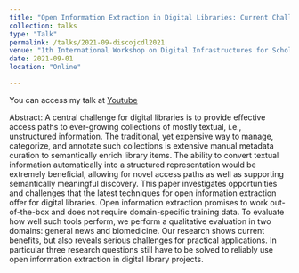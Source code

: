 ```yaml
---
title: "Open Information Extraction in Digital Libraries: Current Challenges and Open Research Questions"
collection: talks
type: "Talk"
permalink: /talks/2021-09-discojcdl2021
venue: "1th International Workshop on Digital Infrastructures for Scholarly Content Objects (DISCO@JCDL2021), Urbana-Champaign, IL, USA, CEUR Proceedings, Vol-2976, 09/2021"
date: 2021-09-01
location: "Online"

---
```


You can access my talk at [Youtube](https://youtu.be/tL1OWSLZFHU)

Abstract:
A central challenge for digital libraries is to provide effective access paths to ever-growing collections of mostly textual, i.e., unstructured information. The traditional, yet expensive way to manage, categorize, and annotate such collections is extensive manual metadata curation to semantically enrich library items. The ability to convert textual information automatically into a structured representation would be extremely beneficial, allowing for novel access paths as well as supporting semantically meaningful discovery. This paper investigates opportunities and challenges that the latest techniques for open information extraction offer for digital libraries. Open information extraction promises to work out-of-the-box and does not require domain-specific training data. To evaluate how well such tools perform, we perform a qualitative evaluation in two domains: general news and biomedicine. Our research shows current benefits, but also reveals serious challenges for practical applications. In particular three research questions still have to be solved to reliably use open information extraction in digital library projects.
